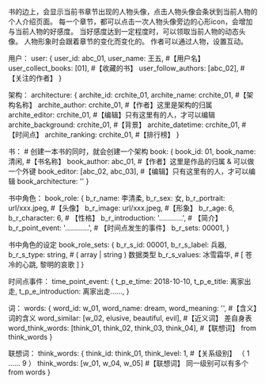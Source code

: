 书的边上，会显示当前书章节出现的人物头像，点击人物头像会条状到当前人物的个人介绍页面。
每一个章节，都可以点击一次人物头像旁边的心形icon，会增加与当前人物的好感度。
当好感度达到一定程度时，可以领取当前人物的动态头像。
人物形象时会跟着章节的变化而变化的。
作者可以通过人物，设置互动。




用户：
user:
{
  user_id: abc_01,
  user_name: 王五, #【用户名】
  user_collect_books: [01], #【收藏的书】
  user_follow_authors: [abc_02], #【关注的作者】
}

架构：
architecture:
{
  archite_id: crchite_01,
  archite_name: crchite_01, #【架构名称】
  archite_author: crchite_01, #【作者】这里是架构的归属
  archite_editor: crchite_01, #【编辑】只有这里有的人，才可以编辑
  archite_background: crchite_01, #【背景】
  archite_datetime: crchite_01, #【时间点】
  archite_ranking: crchite_01, #【排行榜】
}

书： # 创建一本书的同时，就会创建一个架构
book:
{
  book_id: 01,
  book_name: 清闲, #【书名称】
  book_author: abc_01, #【作者】这里是作品的归属 & 可以做一个外键
  book_editor: [abc_02, abc_03], #【编辑】只有这里有的人，才可以编辑
  book_architecture: ''
}

书中角色：
book_role:
{
  b_r_name: 李清柔,
  b_r_sex: 女,
  b_r_portrait: url/xxx.jpeg, #【头像】
  b_r_image: url/xxx.jpeg, #【形象】
  b_r_age: 6,
  b_r_character: 6, # 【性格】
  b_r_introduction: '…………', # 【简介】
  b_r_point_event: '…………', # 【时间点发生的事件】
  b_r_sets: 00001,
}

书中角色的设定
book_role_sets:
{
  b_r_s_id: 00001,
  b_r_s_label: 兵器,
  b_r_s_type: string, # ( array | string ) 数据类型
  b_r_s_values: 冰雪霜华, # [ 苍冷的心跳, 黎明的哀歌 ]
}

时间点事件：
time_point_event:
{
  t_p_e_time: 2018-10-10,
  t_p_e_title: 离家出走,
  t_p_e_introduction: 离家出走……,
}

词：
words:
{
  word_id: w_01,
  word_name: dream,
  word_meaning: '', #【含义】词的含义
  word_similar: [w_02, elusive, beautiful, evil], #【近义词】 差自身表
  word_think_words: [think_01, think_02, think_03, think_04], #【联想词】 from think_words
}

联想词：
think_words:
{
  think_id: think_01,
  think_level: 1, #【关系级别】 （ 1 …… 9 ）
  think_words: [w_01, w_04, w_05] #【联想词】 同一级别可以有多个 from words
}




